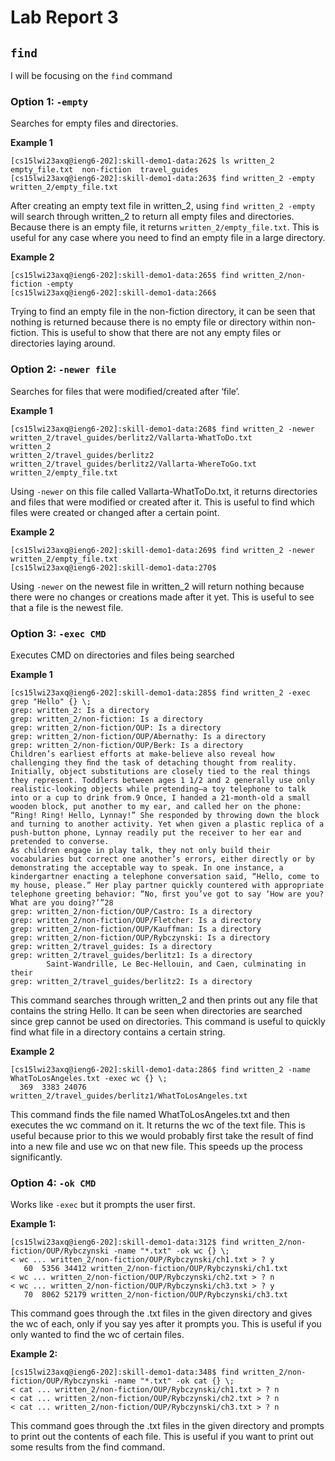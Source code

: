 # **Lab Report 3**

## `find`
I will be focusing on the `find` command

### **Option 1: `-empty`**
Searches for empty files and directories.

**Example 1** <br>
```
[cs15lwi23axq@ieng6-202]:skill-demo1-data:262$ ls written_2
empty_file.txt  non-fiction  travel_guides
[cs15lwi23axq@ieng6-202]:skill-demo1-data:263$ find written_2 -empty
written_2/empty_file.txt
```
After creating an empty text file in written_2, using `find written_2 -empty` will search through written_2 to return all empty files and directories. Because there is an empty file, it returns `written_2/empty_file.txt`. This is useful for any case where you need to find an empty file in a large directory.

**Example 2** <br>
```
[cs15lwi23axq@ieng6-202]:skill-demo1-data:265$ find written_2/non-fiction -empty
[cs15lwi23axq@ieng6-202]:skill-demo1-data:266$ 
```
Trying to find an empty file in the non-fiction directory, it can be seen that nothing is returned because there is no empty file or directory within non-fiction. This is useful to show that there are not any empty files or directories laying around.


### **Option 2: `-newer file`**
Searches for files that were modified/created after ‘file’.

**Example 1** <br>
```
[cs15lwi23axq@ieng6-202]:skill-demo1-data:268$ find written_2 -newer written_2/travel_guides/berlitz2/Vallarta-WhatToDo.txt
written_2
written_2/travel_guides/berlitz2
written_2/travel_guides/berlitz2/Vallarta-WhereToGo.txt
written_2/empty_file.txt
```
Using `-newer` on this file called Vallarta-WhatToDo.txt, it returns directories and files that were modified or created after it. This is useful to find which files were created or changed after a certain point.

**Example 2** <br>
```
[cs15lwi23axq@ieng6-202]:skill-demo1-data:269$ find written_2 -newer written_2/empty_file.txt                              
[cs15lwi23axq@ieng6-202]:skill-demo1-data:270$ 
```
Using `-newer` on the newest file in written_2 will return nothing because there were no changes or creations made after it yet. This is useful to see that a file is the newest file.

### **Option 3: `-exec CMD`**
Executes CMD on directories and files being searched

**Example 1** <br>
```
[cs15lwi23axq@ieng6-202]:skill-demo1-data:285$ find written_2 -exec grep "Hello" {} \;
grep: written_2: Is a directory
grep: written_2/non-fiction: Is a directory
grep: written_2/non-fiction/OUP: Is a directory
grep: written_2/non-fiction/OUP/Abernathy: Is a directory
grep: written_2/non-fiction/OUP/Berk: Is a directory
Children’s earliest efforts at make-believe also reveal how challenging they ﬁnd the task of detaching thought from reality. Initially, object substitutions are closely tied to the real things they represent. Toddlers between ages 1 1/2 and 2 generally use only realistic-looking objects while pretending—a toy telephone to talk into or a cup to drink from.9 Once, I handed a 21-month-old a small wooden block, put another to my ear, and called her on the phone: “Ring! Ring! Hello, Lynnay!” She responded by throwing down the block and turning to another activity. Yet when given a plastic replica of a push-button phone, Lynnay readily put the receiver to her ear and pretended to converse.
As children engage in play talk, they not only build their vocabularies but correct one another’s errors, either directly or by demonstrating the acceptable way to speak. In one instance, a kindergartner enacting a telephone conversation said, “Hello, come to my house, please.” Her play partner quickly countered with appropriate telephone greeting behavior: “No, ﬁrst you’ve got to say ‘How are you? What are you doing?’”28
grep: written_2/non-fiction/OUP/Castro: Is a directory
grep: written_2/non-fiction/OUP/Fletcher: Is a directory
grep: written_2/non-fiction/OUP/Kauffman: Is a directory
grep: written_2/non-fiction/OUP/Rybczynski: Is a directory
grep: written_2/travel_guides: Is a directory
grep: written_2/travel_guides/berlitz1: Is a directory
        Saint-Wandrille, Le Bec-Hellouin, and Caen, culminating in their
grep: written_2/travel_guides/berlitz2: Is a directory
```
This command searches through written_2 and then prints out any file that contains the string Hello. It can be seen when directories are searched since grep cannot be used on directories. This command is useful to quickly find what file in a directory contains a certain string.

**Example 2** <br>
```
[cs15lwi23axq@ieng6-202]:skill-demo1-data:286$ find written_2 -name WhatToLosAngeles.txt -exec wc {} \;
  369  3383 24076 written_2/travel_guides/berlitz1/WhatToLosAngeles.txt
```
This command finds the file named WhatToLosAngeles.txt and then executes the wc command on it. It returns the wc of the text file. This is useful because prior to this we would probably first take the result of find into a new file and use wc on that new file. This speeds up the process significantly.

### **Option 4: `-ok CMD`**
Works like `-exec` but it prompts the user first.

**Example 1:** <br>
```
[cs15lwi23axq@ieng6-202]:skill-demo1-data:312$ find written_2/non-fiction/OUP/Rybczynski -name "*.txt" -ok wc {} \;
< wc ... written_2/non-fiction/OUP/Rybczynski/ch1.txt > ? y
   60  5356 34412 written_2/non-fiction/OUP/Rybczynski/ch1.txt
< wc ... written_2/non-fiction/OUP/Rybczynski/ch2.txt > ? n
< wc ... written_2/non-fiction/OUP/Rybczynski/ch3.txt > ? y
   70  8062 52179 written_2/non-fiction/OUP/Rybczynski/ch3.txt
```
This command goes through the .txt files in the given directory and gives the wc of each, only if you say yes after it prompts you. This is useful if you only wanted to find the wc of certain files.

**Example 2:** <br>
```
[cs15lwi23axq@ieng6-202]:skill-demo1-data:348$ find written_2/non-fiction/OUP/Rybczynski -name "*.txt" -ok cat {} \;
< cat ... written_2/non-fiction/OUP/Rybczynski/ch1.txt > ? n
< cat ... written_2/non-fiction/OUP/Rybczynski/ch2.txt > ? n
< cat ... written_2/non-fiction/OUP/Rybczynski/ch3.txt > ? n
```
This command goes through the .txt files in the given directory and prompts to print out the contents of each file. This is useful if you want to print out some results from the find command.
